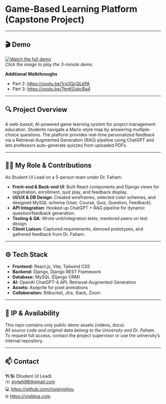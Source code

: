 # Game-Based Learning Platform (Capstone Project)

---

## 🎬 Demo

[![Watch the full demo](https://img.youtube.com/vi/ukBghzuWwp0/0.jpg)](https://youtu.be/ukBghzuWwp0)  
*Click the image to play the 3-minute demo.*

**Additional Walkthroughs**  
- Part 2: https://youtu.be/1rxOQcQLkPA  
- Part 3: https://youtu.be/7tmKGokcBa4  

---

## 🔍 Project Overview

A web-based, AI-powered game learning system for project management education. Students navigate a Mario-style map by answering multiple-choice questions. The platform provides real-time personalized feedback via a Retrieval-Augmented Generation (RAG) pipeline using ChatGPT and lets professors auto-generate quizzes from uploaded PDFs.

---

## 👩‍💻 My Role & Contributions

As Student UI Lead on a 5-person team under Dr. Faham:

- **Front-end & Back-end UI**: Built React components and Django views for registration, enrollment, quiz play, and feedback display.  
- **UI/UX & DB Design**: Created wireframes, selected color schemes, and designed MySQL schema (User, Course, Quiz, Question, Feedback).  
- **API Integration**: Hooked up ChatGPT + RAG pipeline for dynamic question/feedback generation.  
- **Testing & QA**: Wrote unit/integration tests; mentored peers on test design.  
- **Client Liaison**: Captured requirements, demoed prototypes, and gathered feedback from Dr. Faham.

---

## ⚙️ Tech Stack

- **Frontend:** React.js, Vite, Tailwind CSS  
- **Backend:** Django, Django REST Framework  
- **Database:** MySQL (Django ORM)  
- **AI:** OpenAI ChatGPT-4 API, Retrieval-Augmented Generation  
- **Assets:** Aseprite for pixel animations  
- **Collaboration:** Bitbucket, Jira, Slack, Zoom  

---

## 📄 IP & Availability

This repo contains only public demo assets (videos, docs).  
_All source code and original data belong to the University and Dr. Faham._  
To request full access, contact the project supervisor or use the university’s internal repository.

---

## 📫 Contact

**Yi Si** (Student UI Lead)  
✉️ siyiwh98@gmail.com  
💻 https://github.com/nisisiyishou  
🌐 https://yisiblog.com  

